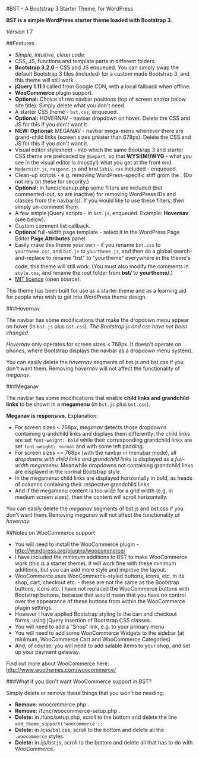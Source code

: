 #BST - A Bootstrap 3 Starter Theme, for WordPress

**BST is a simple WordPress starter theme loaded with Bootstrap 3.**

*Version 1.7*


##Features

* *Simple, intuitive, clean code.*
* CSS, JS, functions and template parts in different folders.
* **Bootstrap 3.2.0** - CSS and JS enqueued. You can simply swap the default Bootstrap 3 files (included) for a custom made Bootstrap 3, and this theme will still work.
* **jQuery 1.11.1** called from Google CDN, with a local fallback when offline.
* **WooCommerce** plugin support.
* **Optional:** Choice of two navbar positions (top of screen and/or below site title). Simply delete what you don't need.
* A starter CSS theme - `bst.css`, enqueued.
* **Optional:** HOVERNAV - navbar dropdown on hover. Delete the CSS and JS for this if you don't want it.
* **NEW: Optional:** MEGANAV - navbar mega-menu whenever there are grand-child links (screen sizes greater than 678px). Delete the CSS and JS for this if you don't want it.
* Visual editor stylesheet - into which the same Bootsrap 3 and starter CSS theme are preloaded by `@import`, so that **WYSI(M!)WYG** - what you see in the visual editor is (mostly!) what you get at the front end.
* `Modernizr.js`, `respond.js` and `html5shiv.css` included - enqueued.
* Clean-up scripts - e.g. removing WordPress-specific stiff grom the <head>. (Do not rely on these for security.)
* **Optional:** in func/cleanup.php some filters are included (but commented-out, so are inactive) for removing WordPress IDs and classes from the navbar(s). If you would like to use these filters, then simply un-comment them.
* A few simple jQuery scripts - in `bst.js`, enqueued. Example: **Hovernav** (see below).
* Custom comment list callback.
* **Optional** full-width page template - select it in the WordPress Page Editor **Page Attributes** panel.
* Easily make this theme your own - if you rename `bst.css` to `yourtheme.css`, and `bst.js` to `yourtheme.js`, and then do a global search-and-replace to rename "bst" to "yourtheme" everywhere in the theme's code, this theme will still work. (You must also modify the comments in `style.css`, and rename the root folder from **bst/** to **yourtheme/**.)
* [MIT licence](http://opensource.org/licenses/MIT) (open source).

This theme has been built for use as a starter theme and as a learning aid for people who wish to get into WordPress theme design.

###Hovernav

The navbar has some modifications that make the dropdown menu appear on hover (in `bst.js` plus `bst.css`). *The Bootstrap js and css have not been changed*.

_Hovernav_ only operates for screen sizes < 768px. It doesn't operate on phones, where Bootstrap displays the navbar as a dropdown menu system).

You can easily delete the _hovernav_ segments of bst.js and bst.css if you don't want them. Removing _hovernav_ will not affect the functionality of _meganav_.

###Meganav

The navbar has some modifications that enable **child links and grandchild links** to be shown in a **megamenu**  (in `bst.js` plus `bst.css`). 

**Meganav is responsive.** Explanation:

* For screen sizes < 768px, _meganav_ detects those dropdowns containing grandchild links and displays them differently: the child links are set `font-weight: bold` while their corresponding grandchild links are set  `font-weight: normal` and with some left padding.
* For screen sizes >= 768px (with the navbar in menubar mode), all _dropdowns with child links and grandchild links_ is displayed as a _full-width megamenu_. Meanwhile dropdowns not containing grandchild links are displayed in the normal Bootstrap style.
* In the megamenu: child links are displayed horizontally in bold, as heads of columns containing their respective grandchild links.
* And if the megamenu content is too wide for a grid width (e.g. in medium screen sizes), then the content will scroll horizontally.

You can easily delete the _meganav_ segments of bst.js and bst.css if you don't want them. Removing _meganav_ will not affect the functionality of _hovernav_.


##Notes on WooCommerce support

* You will need to install the WooCommerce plugin - http://wordpress.org/plugins/woocommerce/
* I have included the *minimum* additions to BST to make WooCommerce work (this is a starter theme). It will work fine with these minimum additions, but you can add more style and improve the layout.
* WooCommerce uses WooCommerce-styled buttons, icons, etc. in its shop, cart, checkout etc. - these are not the same as the Bootstrap buttons, icons etc. I have not replaced the WooCommerce buttons with Bootstrap buttons, because that would mean that you have no control over the appearance of these buttons from within the WooCommerce plugin settings.
* However I have applied Bootstrap styling to the cart and checkout forms, using jQuery insertion of Bootstrap CSS classes.
* You will need to add a "Shop" link, e.g. to your primary menu
* You will need to add some WooCommerce Widgets to the sidebar (at minimum, WooCommerce Cart and WooCommerce Categories)
* And, of course, you will need to add salable items to your shop, and set up your payment gateway.

Find out more about WooCommerce here: http://www.woothemes.com/woocommerce/

###What if you don't want WooCommerce support in BST?

Simply delete or remove these things that you won't be needing:

* **Remove:** woocommerce.php .
* **Remove:** /func/woocommerce-setup.php .
* **Delete:** in /func/setup.php, scroll to the bottom and delete the line
`add_theme_support('woocommerce');`
* **Delete:** in /css/bst.css, scroll to the bottom and delete all the `.woocommerce` styles.
* **Delete:** in /js/bst.js, scroll to the bottom and delete all that has to do with WooCommerce.
